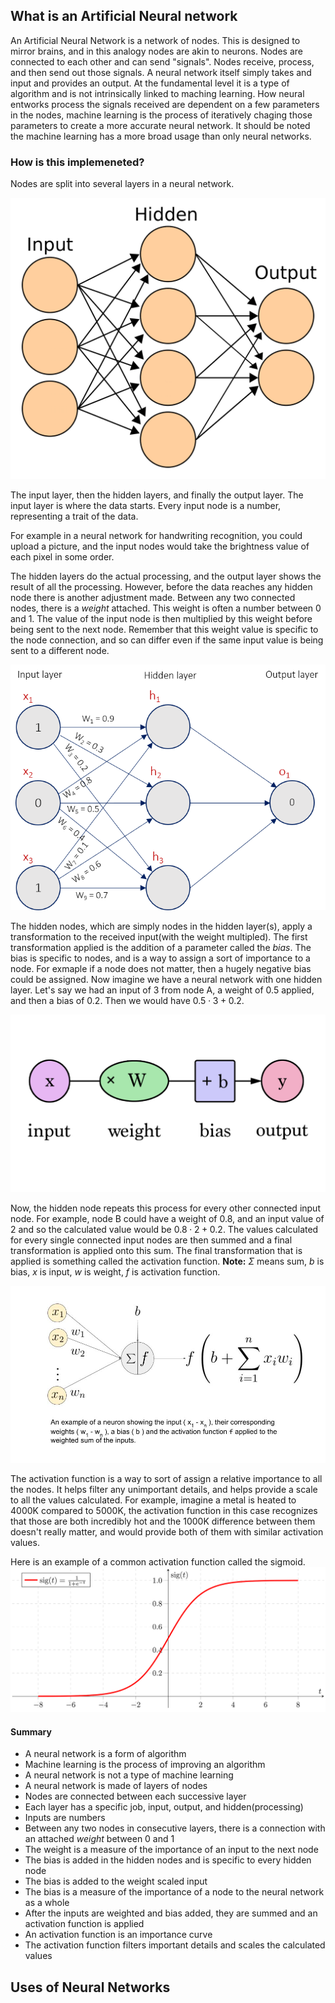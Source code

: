 ## What is an Artificial Neural network

An Artificial Neural Network is a network of nodes. This is designed to mirror brains, and in this analogy nodes are akin to neurons. Nodes are connected to each other and can send "signals". Nodes receive, process, and then send out those signals. A neural network itself simply takes and input and provides an output. At the fundamental level it is a type of algorithm and is not intrinsically linked to maching learning. How neural entworks process the signals received are dependent on a few parameters in the nodes, machine learning is the process of iteratively chaging those parameters to create a more accurate neural network. It should be noted the machine learning has a more broad usage than only neural networks.

### How is this implemeneted?

Nodes are split into several layers in a neural network. 

![neural_network](https://github.com/PRU1/deets-website/blob/main/_build/images/neural_network.png)

The input layer, then the hidden layers, and finally the output layer. The input layer is where the data starts. Every input node is a number, representing a trait of the data. 

For example in a neural network for handwriting recognition, you could upload a picture, and the input nodes would take the brightness value of each pixel in some order.

The hidden layers do the actual processing, and the output layer shows the result of all the processing. However, before the data reaches any hidden node there is another adjustment made. Between any two connected nodes, there is a *weight* attached. This weight is often a number between 0 and 1. The value of the input node is then multiplied by this weight before being sent to the next node. Remember that this weight value is specific to the node connection, and so can differ even if the same input value is being sent to a different node. 

![neural_network](https://github.com/PRU1/deets-website/blob/main/_build/images/neural_network_weight.png)

The hidden nodes, which are simply nodes in the hidden layer(s), apply a transformation to the received input(with the weight multipled). The first transformation applied is the addition of a parameter called the *bias*. The bias is specific to nodes, and is a way to assign a sort of importance to a node. For exmaple if a node does not matter, then a hugely negative bias could be assigned. Now imagine we have a neural network with one hidden layer. Let's say we had an input of 3 from node A, a weight of 0.5 applied, and then a bias of 0.2. Then we would have $0.5\cdot 3 +0.2$. 

![neural_network](https://github.com/PRU1/deets-website/blob/main/_build/images/neural_network_bias.png)

Now, the hidden node repeats this process for every other connected input node. For example, node B could have a weight of 0.8, and an input value of 2 and so the calculated value would be $0.8\cdot 2+0.2$. The values calculated for every single connected input nodes are then summed and a final transformation is applied onto this sum. The final transformation that is applied is something called the activation function. **Note:** $\Sigma$ means sum, $b$ is bias, $x$ is input, $w$ is weight, $f$ is activation function. 

![neural_network](https://github.com/PRU1/deets-website/blob/main/_build/images/neural_network_activation_function.jpg)

The activation function is a way to sort of assign a relative importance to all the nodes. It helps filter any unimportant details, and helps provide a scale to all the values calculated. For example, imagine a metal is heated to 4000K compared to 5000K, the activation function in this case recognizes that those are both incredibly hot and the 1000K difference between them doesn't really matter, and would provide both of them with similar activation values. 

Here is an example of a common activation function called the sigmoid.
![sigmoid](https://github.com/PRU1/deets-website/blob/main/_build/images/sigmoid.png)

#### Summary
- A neural network is a form of algorithm
- Machine learning is the process of improving an algorithm
- A neural network is not a type of machine learning
- A neural network is made of layers of nodes
- Nodes are connected between each successive layer
- Each layer has a specific job, input, output, and hidden(processing)
- Inputs are numbers
- Between any two nodes in consecutive layers, there is a connection with an attached *weight* between 0 and 1
- The weight is a measure of the importance of an input to the next node
- The bias is added in the hidden nodes and is specific to every hidden node
- The bias is added to the weight scaled input
- The bias is a measure of the importance of a node to the neural network as a whole
- After the inputs are weighted and bias added, they are summed and an activation function is applied
- An activation function is an importance curve
- The activation function filters important details and scales the calculated values

## Uses of Neural Networks

